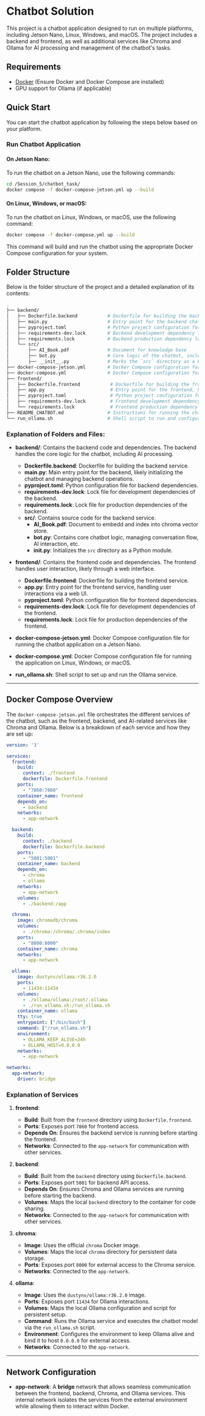 # Chatbot Solution

This project is a chatbot application designed to run on multiple platforms, including Jetson Nano, Linux, Windows, and macOS. The project includes a backend and frontend, as well as additional services like Chroma and Ollama for AI processing and management of the chatbot's tasks.

## Requirements

- [Docker](https://docs.docker.com/get-docker/) (Ensure Docker and Docker Compose are installed)
- GPU support for Ollama (if applicable)

## Quick Start

You can start the chatbot application by following the steps below based on your platform.

### Run Chatbot Application

#### On Jetson Nano:

To run the chatbot on a Jetson Nano, use the following commands:

```bash
cd /Session_5/chatbot_task/
docker compose -f docker-compose-jetson.yml up --build
```

#### On Linux, Windows, or macOS:

To run the chatbot on Linux, Windows, or macOS, use the following command:

```bash
docker compose -f docker-compose.yml up --build
```

This command will build and run the chatbot using the appropriate Docker Compose configuration for your system.

## Folder Structure

Below is the folder structure of the project and a detailed explanation of its contents:

```bash
.
├── backend/
│   ├── Dockerfile.backend           # Dockerfile for building the backend service
│   ├── main.py                      # Entry point for the backend chatbot logic
│   ├── pyproject.toml               # Python project configuration for backend
│   ├── requirements-dev.lock        # Backend development dependency lock file
│   ├── requirements.lock            # Backend production dependency lock file
│   └── src/
│       ├── AI_Book.pdf              # Document for knowledge base
│       ├── bot.py                   # Core logic of the chatbot, including AI-related operations
│       ├── __init__.py              # Marks the `src` directory as a Python module
├── docker-compose-jetson.yml        # Docker Compose configuration for Jetson Nano
├── docker-compose.yml               # Docker Compose configuration for Linux, Windows, and macOS
├── frontend/
│   ├── Dockerfile.frontend           # Dockerfile for building the frontend service
│   ├── app.py                        # Entry point for the frontend, handling user interaction
│   ├── pyproject.toml                # Python project configuration for frontend
│   ├── requirements-dev.lock         # Frontend development dependency lock file
│   └── requirements.lock             # Frontend production dependency lock file
├── README_CHATBOT.md                # Instructions for running the chatbot application
└── run_ollama.sh                    # Shell script to run and configure Ollama service
```

### Explanation of Folders and Files:

- **backend/**: Contains the backend code and dependencies. The backend handles the core logic for the chatbot, including AI processing.
    - **Dockerfile.backend**: Dockerfile for building the backend service.
    - **main.py**: Main entry point for the backend, likely initializing the chatbot and managing backend operations.
    - **pyproject.toml**: Python configuration file for backend dependencies.
    - **requirements-dev.lock**: Lock file for development dependencies of the backend.
    - **requirements.lock**: Lock file for production dependencies of the backend.
    - **src/**: Contains source code for the backend service.
        - **AI_Book.pdf**: Document to embedd and index into chroma vector store.
        - **bot.py**: Contains core chatbot logic, managing conversation flow, AI interaction, etc.
        - **__init__.py**: Initializes the `src` directory as a Python module.

- **frontend/**: Contains the frontend code and dependencies. The frontend handles user interaction, likely through a web interface.
    - **Dockerfile.frontend**: Dockerfile for building the frontend service.
    - **app.py**: Entry point for the frontend service, handling user interactions via a web UI.
    - **pyproject.toml**: Python configuration file for frontend dependencies.
    - **requirements-dev.lock**: Lock file for development dependencies of the frontend.
    - **requirements.lock**: Lock file for production dependencies of the frontend.

- **docker-compose-jetson.yml**: Docker Compose configuration file for running the chatbot application on a Jetson Nano.

- **docker-compose.yml**: Docker Compose configuration file for running the application on Linux, Windows, or macOS.

- **run_ollama.sh**: Shell script to set up and run the Ollama service.

---

## Docker Compose Overview

The `docker-compose-jetson.yml` file orchestrates the different services of the chatbot, such as the frontend, backend, and AI-related services like Chroma and Ollama. Below is a breakdown of each service and how they are set up:

```yaml
version: '3'

services:
  frontend:
    build:
      context: ./frontend
      dockerfile: Dockerfile.frontend
    ports:
      - "7860:7860"
    container_name: frontend
    depends_on:
      - backend
    networks:
      - app-network

  backend:
    build:
      context: ./backend
      dockerfile: Dockerfile.backend
    ports:
      - "5001:5001"
    container_name: backend
    depends_on:
      - chroma
      - ollama
    networks:
      - app-network
    volumes:
      - ./backend:/app 

  chroma:
    image: chromadb/chroma
    volumes:
      - ./chroma:/chroma/.chroma/index
    ports:
      - "8000:8000"
    container_name: chroma
    networks:
      - app-network

  ollama:
    image: dustynv/ollama:r36.2.0
    ports:
      - 11434:11434
    volumes:
      - ./ollama/ollama:/root/.ollama
      - ./run_ollama.sh:/run_ollama.sh
    container_name: ollama
    tty: true
    entrypoint: ["/bin/bash"]
    command: ["/run_ollama.sh"]
    environment:
      - OLLAMA_KEEP_ALIVE=24h
      - OLLAMA_HOST=0.0.0.0
    networks:
      - app-network

networks:
  app-network:
    driver: bridge
```

### Explanation of Services

1. **frontend**:
   - **Build**: Built from the `frontend` directory using `Dockerfile.frontend`.
   - **Ports**: Exposes port `7860` for frontend access.
   - **Depends On**: Ensures the backend service is running before starting the frontend.
   - **Networks**: Connected to the `app-network` for communication with other services.

2. **backend**:
   - **Build**: Built from the `backend` directory using `Dockerfile.backend`.
   - **Ports**: Exposes port `5001` for backend API access.
   - **Depends On**: Ensures Chroma and Ollama services are running before starting the backend.
   - **Volumes**: Maps the local `backend` directory to the container for code sharing.
   - **Networks**: Connected to the `app-network` for communication with other services.

3. **chroma**:
   - **Image**: Uses the official `chroma` Docker image.
   - **Volumes**: Maps the local `chroma` directory for persistent data storage.
   - **Ports**: Exposes port `8000` for external access to the Chroma service.
   - **Networks**: Connected to the `app-network`.

4. **ollama**:
   - **Image**: Uses the `dustynv/ollama:r36.2.0` image.
   - **Ports**: Exposes port `11434` for Ollama interactions.
   - **Volumes**: Maps the local Ollama configuration and script for persistent setup.
   - **Command**: Runs the Ollama service and executes the chatbot model via the `run_ollama.sh` script.
   - **Environment**: Configures the environment to keep Ollama alive and bind it to host `0.0.0.0` for external access.
   - **Networks**: Connected to the `app-network`.

---

## Network Configuration

- **app-network**: A **bridge** network that allows seamless communication between the frontend, backend, Chroma, and Ollama services. This internal network isolates the services from the external environment while allowing them to interact within Docker.